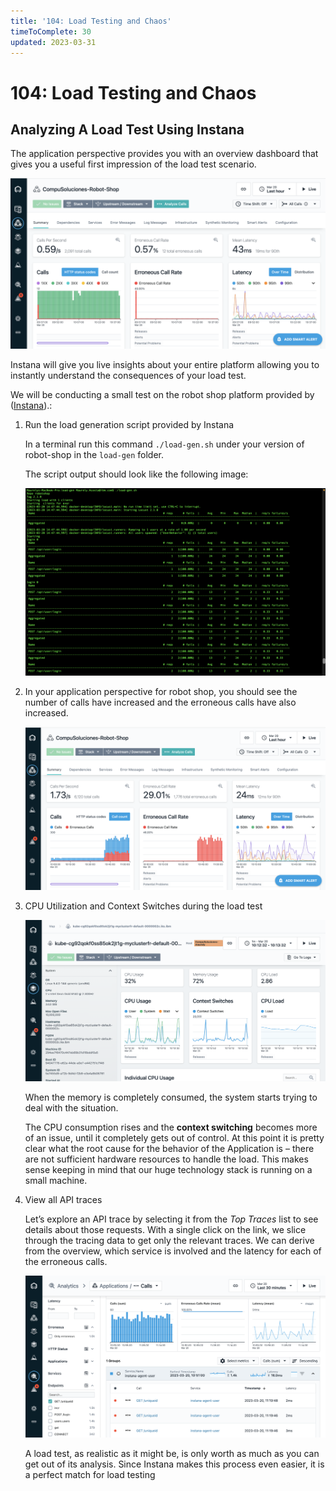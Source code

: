 ```yaml
---
title: '104: Load Testing and Chaos'
timeToComplete: 30
updated: 2023-03-31
---
```


# 104: Load Testing and Chaos

## Analyzing A Load Test Using Instana

The application perspective provides you with an overview dashboard that gives you a useful first impression of the load test scenario.

![](./images/104/application-perspective.png)

Instana will give you live insights about your entire platform allowing you to instantly understand the consequences of your load test.

We will be conducting a small test on the robot shop platform provided by ([Instana](https://github.com/instana/robot-shop/tree/master/load-gen)).:

1. Run the load generation script provided by Instana

   In a terminal run this command `./load-gen.sh` under your version of robot-shop in the `load-gen` folder.

   The script output should look like the following image:

   ![](./images/104/load-gen-script.png)

2. In your application perspective for robot shop, you should see the number of calls have increased and the erroneous calls have also increased.

   ![](./images/104/erroneous-calls.png)

3. CPU Utilization and Context Switches during the load test

   ![](./images/104/cpu-usage.png)

   When the memory is completely consumed, the system starts trying to deal with the situation.

   The CPU consumption rises and the **context switching** becomes more of an issue, until it completely gets out of control. At this point it is pretty clear what the root cause for the behavior of the Application is – there are not sufficient hardware resources to handle the load. This makes sense keeping in mind that our huge technology stack is running on a small machine.

4. View all API traces

   Let’s explore an API trace by selecting it from the _Top Traces_ list to see details about those requests.
   With a single click on the link, we slice through the tracing data to get only the relevant traces. We can derive from the overview, which service is involved and the latency for each of the erroneous calls.

   ![](./images/104/trace-calls.png)

   A load test, as realistic as it might be, is only worth as much as you can get out of its analysis. Since Instana makes this process even easier, it is a perfect match for load testing
